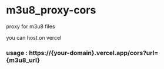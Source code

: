 # m3u8_proxy-cors
proxy for m3u8 files


you can host on vercel

### usage : https://{your-domain}.vercel.app/cors?url={m3u8_url}
